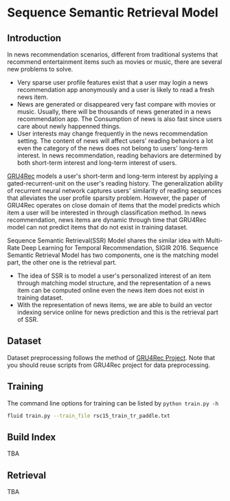 # Sequence Semantic Retrieval Model

## Introduction
In news recommendation scenarios, different from traditional systems that recommend entertainment items such as movies or music, there are several new problems to solve. 
- Very sparse user profile features exist that a user may login a news recommendation app anonymously and a user is likely to read a fresh news item. 
- News are generated or disappeared very fast compare with movies or music. Usually, there will be thousands of news generated in a news recommendation app. The Consumption of news is also fast since users care about newly happenned things. 
- User interests may change frequently in the news recommendation setting. The content of news will affect users' reading behaviors a lot even the category of the news does not belong to users' long-term interest. In news recommendation, reading behaviors are determined by both short-term interest and long-term interest of users. 

[GRU4Rec](https://github.com/PaddlePaddle/models/tree/develop/fluid/PaddleRec/gru4rec) models a user's short-term and long-term interest by applying a gated-recurrent-unit on the user's reading history. The generalization ability of recurrent neural network captures users' similarity of reading sequences that alleviates the user profile sparsity problem. However, the paper of GRU4Rec operates on close domain of items that the model predicts which item a user will be interested in through classification method. In news recommendation, news items are dynamic through time that GRU4Rec model can not predict items that do not exist in training dataset. 

Sequence Semantic Retrieval(SSR) Model shares the similar idea with Multi-Rate Deep Learning for Temporal Recommendation, SIGIR 2016. Sequence Semantic Retrieval Model has two components, one is the matching model part, the other one is the retrieval part. 
- The idea of SSR is to model a user's personalized interest of an item through matching model structure, and the representation of a news item can be computed online even the news item does not exist in training dataset. 
- With the representation of news items, we are able to build an vector indexing service online for news prediction and this is the retrieval part of SSR. 

## Dataset
Dataset preprocessing follows the method of [GRU4Rec Project](https://github.com/PaddlePaddle/models/tree/develop/fluid/PaddleRec/gru4rec). Note that you should reuse scripts from GRU4Rec project for data preprocessing.

## Training
The command line options for training can be listed by `python train.py -h`
``` bash
fluid train.py --train_file rsc15_train_tr_paddle.txt
```

## Build Index
TBA

## Retrieval
TBA
